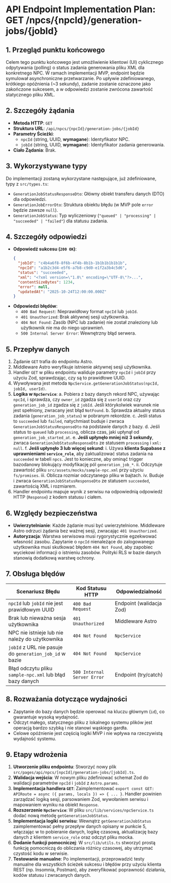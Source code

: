 # API Endpoint Implementation Plan: GET /npcs/{npcId}/generation-jobs/{jobId}

## 1. Przegląd punktu końcowego

Celem tego punktu końcowego jest umożliwienie klientowi (UI) cyklicznego odpytywania (polling) o status zadania generowania pliku XML dla konkretnego NPC. W ramach implementacji MVP, endpoint będzie symulował asynchroniczne przetwarzanie. Po upływie zdefiniowanego, krótkiego opóźnienia (~3 sekundy), zadanie zostanie oznaczone jako zakończone sukcesem, a w odpowiedzi zostanie zwrócona zawartość statycznego pliku XML.

## 2. Szczegóły żądania

- **Metoda HTTP**: `GET`
- **Struktura URL**: `/api/npcs/{npcId}/generation-jobs/{jobId}`
- **Parametry Ścieżki**:
  - `npcId` (string, UUID, **wymagane**): Identyfikator NPC.
  - `jobId` (string, UUID, **wymagane**): Identyfikator zadania generowania.
- **Ciało Żądania**: Brak.

## 3. Wykorzystywane typy

Do implementacji zostaną wykorzystane następujące, już zdefiniowane, typy z `src/types.ts`:

- `GenerationJobStatusResponseDto`: Główny obiekt transferu danych (DTO) dla odpowiedzi.
- `GenerationJobErrorDto`: Struktura obiektu błędu (w MVP pole `error` będzie zawsze `null`).
- `GenerationJobStatus`: Typ wyliczeniowy (`"queued" | "processing" | "succeeded" | "failed"`) dla statusu zadania.

## 4. Szczegóły odpowiedzi

- **Odpowiedź sukcesu (`200 OK`)**:
  ```json
  {
    "jobId": "c4b4a6f8-8f6b-4f4b-8b1b-1b1b1b1b1b1b",
    "npcId": "a1b2c3d4-e5f6-a7b8-c9d0-e1f2a3b4c5d6",
    "status": "succeeded",
    "xml": "<?xml version=\"1.0\" encoding=\"UTF-8\"?>...",
    "contentSizeBytes": 1234,
    "error": null,
    "updatedAt": "2025-10-24T12:00:00.000Z"
  }
  ```
- **Odpowiedzi błędów**:
  - `400 Bad Request`: Nieprawidłowy format `npcId` lub `jobId`.
  - `401 Unauthorized`: Brak aktywnej sesji użytkownika.
  - `404 Not Found`: Zasób (NPC lub zadanie) nie został znaleziony lub użytkownik nie ma do niego uprawnień.
  - `500 Internal Server Error`: Wewnętrzny błąd serwera.

## 5. Przepływ danych

1.  Żądanie `GET` trafia do endpointu Astro.
2.  Middleware Astro weryfikuje istnienie aktywnej sesji użytkownika.
3.  Handler `GET` w pliku endpointu waliduje parametry `npcId` i `jobId` przy użyciu Zod, sprawdzając, czy są to prawidłowe UUID.
4.  Wywoływana jest metoda `NpcService.getGenerationJobStatus(npcId, jobId, userId)`.
5.  **Logika w `NpcService`**:
    a. Pobiera z bazy danych rekord NPC, używając `npcId`, i sprawdza, czy `owner_id` zgadza się z `userId` oraz czy `generation_job_id` zgadza się z `jobId`. Jeśli którykolwiek warunek nie jest spełniony, zwracany jest błąd `NotFound`.
    b. Sprawdza aktualny status zadania (`generation_job_status`) w pobranym rekordzie.
    c. Jeśli status to `succeeded` lub `failed`, natychmiast buduje i zwraca `GenerationJobStatusResponseDto` na podstawie danych z bazy.
    d. Jeśli status to `queued` lub `processing`, oblicza czas, jaki upłynął od `generation_job_started_at`.
    e. **Jeśli upłynęło mniej niż 3 sekundy**, zwraca `GenerationJobStatusResponseDto` ze statusem `processing` i `xml: null`.
    f. **Jeśli upłynęło 3 lub więcej sekund**:
    i. Używa **klienta Supabase z uprawnieniami `service_role`**, aby zaktualizować status zadania na `succeeded` w tabeli `npcs`. Jest to konieczne, aby ominąć trigger bazodanowy blokujący modyfikację pól `generation_job_*`.
    ii. Odczytuje zawartość pliku `src/assets/mocks/sample-npc.xml` przy użyciu `fs/promises`.
    iii. Oblicza rozmiar odczytanego pliku w bajtach.
    iv. Buduje i zwraca `GenerationJobStatusResponseDto` ze statusem `succeeded`, zawartością XML i rozmiarem.
6.  Handler endpointu mapuje wynik z serwisu na odpowiednią odpowiedź HTTP (`Response`) z kodem statusu i ciałem.

## 6. Względy bezpieczeństwa

- **Uwierzytelnianie**: Każde żądanie musi być uwierzytelnione. Middleware Astro odrzuci żądania bez ważnej sesji, zwracając `401 Unauthorized`.
- **Autoryzacja**: Warstwa serwisowa musi rygorystycznie egzekwować własność zasobu. Zapytanie o `npcId` nienależące do zalogowanego użytkownika musi skutkować błędem `404 Not Found`, aby zapobiec wyciekowi informacji o istnieniu zasobów. Polityki RLS w bazie danych stanowią dodatkową warstwę ochrony.

## 7. Obsługa błędów

| Scenariusz Błędu                                         | Kod Statusu HTTP            | Odpowiedzialność         |
| -------------------------------------------------------- | --------------------------- | ------------------------ |
| `npcId` lub `jobId` nie jest prawidłowym UUID            | `400 Bad Request`           | Endpoint (walidacja Zod) |
| Brak lub nieważna sesja użytkownika                      | `401 Unauthorized`          | Middleware Astro         |
| NPC nie istnieje lub nie należy do użytkownika           | `404 Not Found`             | `NpcService`             |
| `jobId` z URL nie pasuje do `generation_job_id` w bazie  | `404 Not Found`             | `NpcService`             |
| Błąd odczytu pliku `sample-npc.xml` lub błąd bazy danych | `500 Internal Server Error` | Endpoint (try/catch)     |

## 8. Rozważania dotyczące wydajności

- Zapytanie do bazy danych będzie operować na kluczu głównym (`id`), co gwarantuje wysoką wydajność.
- Odczyt małego, statycznego pliku z lokalnego systemu plików jest operacją bardzo szybką i nie stanowi wąskiego gardła.
- Celowe opóźnienie jest częścią logiki MVP i nie wpływa na rzeczywistą wydajność systemu.

## 9. Etapy wdrożenia

1.  **Utworzenie pliku endpointu**: Stworzyć nowy plik `src/pages/api/npcs/[npcId]/generation-jobs/[jobId].ts`.
2.  **Walidacja wejścia**: W nowym pliku zdefiniować schemat Zod do walidacji parametrów `npcId` i `jobId` z `Astro.params`.
3.  **Implementacja handlera `GET`**: Zaimplementować `export const GET: APIRoute = async ({ params, locals }) => { ... }`. Handler powinien zarządzać logiką sesji, parsowaniem Zod, wywołaniem serwisu i mapowaniem wyniku na obiekt `Response`.
4.  **Rozszerzenie `NpcService`**: W pliku `src/lib/services/npcService.ts` dodać nową metodę `getGenerationJobStatus`.
5.  **Implementacja logiki serwisu**: Wewnątrz `getGenerationJobStatus` zaimplementować pełny przepływ danych opisany w punkcie 5, włączając w to pobieranie danych, logikę czasową, aktualizację bazy danych z klientem `service_role` oraz odczyt pliku mocka.
6.  **Dodanie funkcji pomocniczej**: W `src/lib/utils.ts` stworzyć prostą funkcję pomocniczą do obliczania różnicy czasowej, aby utrzymać czystość kodu w serwisie.
7.  **Testowanie manualne**: Po implementacji, przeprowadzić testy manualne dla wszystkich ścieżek sukcesu i błędów przy użyciu klienta REST (np. Insomnia, Postman), aby zweryfikować poprawność działania, kodów statusu i zwracanych danych.
